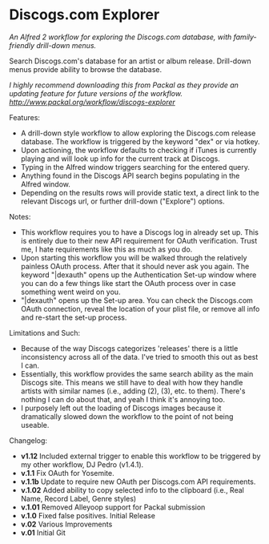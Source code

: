Discogs.com Explorer
=============

*An Alfred 2 workflow for exploring the Discogs.com database, with family-friendly drill-down menus.*

Search Discogs.com's database for an artist or album release. Drill-down menus provide ability to browse the database.

*I highly recommend downloading this from Packal as they provide an updating feature for future versions of the workflow.
http://www.packal.org/workflow/discogs-explorer*

Features:
- A drill-down style workflow to allow exploring the Discogs.com release database. The workflow is triggered by the keyword "dex" or via hotkey.
- Upon actioning, the workflow defaults to checking if iTunes is currently playing and will look up info for the current track at Discogs.
- Typing in the Alfred window triggers searching for the entered query.
- Anything found in the Discogs API search begins populating in the Alfred window.
- Depending on the results rows will provide static text, a direct link to the relevant Discogs url, or further drill-down ("Explore") options.

Notes: 
- This workflow requires you to have a Discogs log in already set up. This is entirely due to their new API requirement for OAuth verification. Trust me, I hate requirements like this as much as you do.
- Upon starting this workflow you will be walked through the relatively painless OAuth process. After that it should never ask you again. The keyword "|dexauth" opens up the Authentication Set-up window where you can do a few things like start the OAuth process over in case something went weird on you.
- "|dexauth" opens up the Set-up area. You can check the Discogs.com OAuth connection, reveal the location of your plist file, or remove all info and re-start the set-up process.

Limitations and Such:
- Because of the way Discogs categorizes 'releases' there is a little inconsistency across all of the data. I've tried to smooth this out as best I can.
- Essentially, this workflow provides the same search ability as the main Discogs site. This means we still have to deal with how they handle artists with similar names (i.e., adding (2), (3), etc. to them). There's nothing I can do about that, and yeah I think it's annoying too.
- I purposely left out the loading of Discogs images because it dramatically slowed down the workflow to the point of not being useable.

Changelog:
- **v1.12** Included external trigger to enable this workflow to be triggered by my other workflow, DJ Pedro (v1.4.1).
- **v.1.1** Fix OAuth for Yosemite.
- **v.1.1b** Update to require new OAuth per Discogs.com API requirements.
- **v.1.02** Added ability to copy selected info to the clipboard (i.e., Real Name, Record Label, Genre styles)
- **v.1.01** Removed Alleyoop support for Packal submission
- **v.1.0** Fixed false positives. Initial Release
- **v.02** Various Improvements
- **v.01** Initial Git